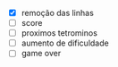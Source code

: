 
- [x] remoção das linhas
- [ ] score
- [ ] proximos tetrominos
- [ ] aumento de dificuldade
- [ ] game over
